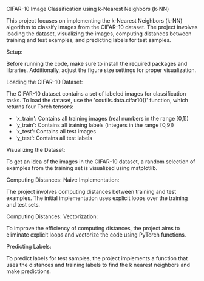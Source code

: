 CIFAR-10 Image Classification using k-Nearest Neighbors (k-NN)

This project focuses on implementing the k-Nearest Neighbors (k-NN) algorithm to classify images from the CIFAR-10 dataset. The project involves loading the dataset, visualizing the images, computing distances between training and test examples, and predicting labels for test samples.

Setup:

Before running the code, make sure to install the required packages and libraries. Additionally, adjust the figure size settings for proper visualization.

Loading the CIFAR-10 Dataset:

The CIFAR-10 dataset contains a set of labeled images for classification tasks. To load the dataset, use the 'coutils.data.cifar10()' function, which returns four Torch tensors:
- 'x_train': Contains all training images (real numbers in the range [0,1])
- 'y_train': Contains all training labels (integers in the range [0,9])
- 'x_test': Contains all test images
- 'y_test': Contains all test labels

Visualizing the Dataset:

To get an idea of the images in the CIFAR-10 dataset, a random selection of examples from the training set is visualized using matplotlib.

Computing Distances: Naive Implementation:

The project involves computing distances between training and test examples. The initial implementation uses explicit loops over the training and test sets.

Computing Distances: Vectorization:

To improve the efficiency of computing distances, the project aims to eliminate explicit loops and vectorize the code using PyTorch functions.

Predicting Labels:

To predict labels for test samples, the project implements a function that uses the distances and training labels to find the k nearest neighbors and make predictions.

